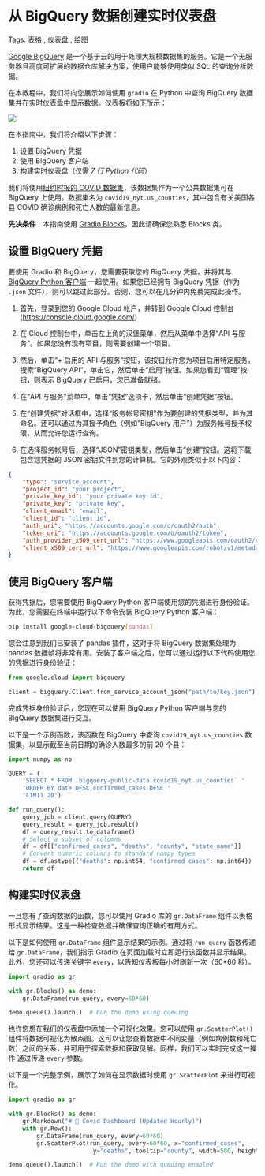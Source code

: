 # 从 BigQuery 数据创建实时仪表盘

Tags: 表格 , 仪表盘 , 绘图

[Google BigQuery](https://cloud.google.com/bigquery) 是一个基于云的用于处理大规模数据集的服务。它是一个无服务器且高度可扩展的数据仓库解决方案，使用户能够使用类似 SQL 的查询分析数据。

在本教程中，我们将向您展示如何使用 `gradio` 在 Python 中查询 BigQuery 数据集并在实时仪表盘中显示数据。仪表板将如下所示：

<img src="https://huggingface.co/datasets/huggingface/documentation-images/resolve/main/gradio-guides/bigquery-dashboard.gif">

在本指南中，我们将介绍以下步骤：

1. 设置 BigQuery 凭据
2. 使用 BigQuery 客户端
3. 构建实时仪表盘（仅需 _7 行 Python 代码_）

我们将使用[纽约时报的 COVID 数据集](https://www.nytimes.com/interactive/2021/us/covid-cases.html)，该数据集作为一个公共数据集可在 BigQuery 上使用。数据集名为 `covid19_nyt.us_counties`，其中包含有关美国各县 COVID 确诊病例和死亡人数的最新信息。

**先决条件**：本指南使用 [Gradio Blocks](../quickstart/#blocks-more-flexibility-and-control)，因此请确保您熟悉 Blocks 类。

## 设置 BigQuery 凭据

要使用 Gradio 和 BigQuery，您需要获取您的 BigQuery 凭据，并将其与 [BigQuery Python 客户端](https://pypi.org/project/google-cloud-bigquery/) 一起使用。如果您已经拥有 BigQuery 凭据（作为 `.json` 文件），则可以跳过此部分。否则，您可以在几分钟内免费完成此操作。

1. 首先，登录到您的 Google Cloud 帐户，并转到 Google Cloud 控制台 (https://console.cloud.google.com/)

2. 在 Cloud 控制台中，单击左上角的汉堡菜单，然后从菜单中选择“API 与服务”。如果您没有现有项目，则需要创建一个项目。

3. 然后，单击“+ 启用的 API 与服务”按钮，该按钮允许您为项目启用特定服务。搜索“BigQuery API”，单击它，然后单击“启用”按钮。如果您看到“管理”按钮，则表示 BigQuery 已启用，您已准备就绪。

4. 在“API 与服务”菜单中，单击“凭据”选项卡，然后单击“创建凭据”按钮。

5. 在“创建凭据”对话框中，选择“服务帐号密钥”作为要创建的凭据类型，并为其命名。还可以通过为其授予角色（例如“BigQuery 用户”）为服务帐号授予权限，从而允许您运行查询。

6. 在选择服务帐号后，选择“JSON”密钥类型，然后单击“创建”按钮。这将下载包含您凭据的 JSON 密钥文件到您的计算机。它的外观类似于以下内容：

```json
{
	"type": "service_account",
	"project_id": "your project",
	"private_key_id": "your private key id",
	"private_key": "private key",
	"client_email": "email",
	"client_id": "client id",
	"auth_uri": "https://accounts.google.com/o/oauth2/auth",
	"token_uri": "https://accounts.google.com/o/oauth2/token",
	"auth_provider_x509_cert_url": "https://www.googleapis.com/oauth2/v1/certs",
	"client_x509_cert_url": "https://www.googleapis.com/robot/v1/metadata/x509/email_id"
}
```

## 使用 BigQuery 客户端

获得凭据后，您需要使用 BigQuery Python 客户端使用您的凭据进行身份验证。为此，您需要在终端中运行以下命令安装 BigQuery Python 客户端：

```bash
pip install google-cloud-bigquery[pandas]
```

您会注意到我们已安装了 pandas 插件，这对于将 BigQuery 数据集处理为 pandas 数据帧将非常有用。安装了客户端之后，您可以通过运行以下代码使用您的凭据进行身份验证：

```py
from google.cloud import bigquery

client = bigquery.Client.from_service_account_json("path/to/key.json")
```

完成凭据身份验证后，您现在可以使用 BigQuery Python 客户端与您的 BigQuery 数据集进行交互。

以下是一个示例函数，该函数在 BigQuery 中查询 `covid19_nyt.us_counties` 数据集，以显示截至当前日期的确诊人数最多的前 20 个县：

```py
import numpy as np

QUERY = (
    'SELECT * FROM `bigquery-public-data.covid19_nyt.us_counties` '
    'ORDER BY date DESC,confirmed_cases DESC '
    'LIMIT 20')

def run_query():
    query_job = client.query(QUERY)
    query_result = query_job.result()
    df = query_result.to_dataframe()
    # Select a subset of columns
    df = df[["confirmed_cases", "deaths", "county", "state_name"]]
    # Convert numeric columns to standard numpy types
    df = df.astype({"deaths": np.int64, "confirmed_cases": np.int64})
    return df
```

## 构建实时仪表盘

一旦您有了查询数据的函数，您可以使用 Gradio 库的 `gr.DataFrame` 组件以表格形式显示结果。这是一种检查数据并确保查询正确的有用方式。

以下是如何使用 `gr.DataFrame` 组件显示结果的示例。通过将 `run_query` 函数传递给 `gr.DataFrame`，我们指示 Gradio 在页面加载时立即运行该函数并显示结果。此外，您还可以传递关键字 `every`，以告知仪表板每小时刷新一次（60\*60 秒）。

```py
import gradio as gr

with gr.Blocks() as demo:
    gr.DataFrame(run_query, every=60*60)

demo.queue().launch()  # Run the demo using queuing
```

也许您想在我们的仪表盘中添加一个可视化效果。您可以使用 `gr.ScatterPlot()` 组件将数据可视化为散点图。这可以让您查看数据中不同变量（例如病例数和死亡数）之间的关系，并可用于探索数据和获取见解。同样，我们可以实时完成这一操作
通过传递 `every` 参数。

以下是一个完整示例，展示了如何在显示数据时使用 `gr.ScatterPlot` 来进行可视化。

```py
import gradio as gr

with gr.Blocks() as demo:
    gr.Markdown("# 💉 Covid Dashboard (Updated Hourly)")
    with gr.Row():
        gr.DataFrame(run_query, every=60*60)
        gr.ScatterPlot(run_query, every=60*60, x="confirmed_cases",
                        y="deaths", tooltip="county", width=500, height=500)

demo.queue().launch()  # Run the demo with queuing enabled
```
